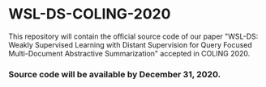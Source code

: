 # WSL-DS-COLING-2020
This repository will contain the official source code of our paper "WSL-DS: Weakly Supervised Learning with Distant Supervision for Query Focused Multi-Document Abstractive Summarization" accepted in COLING 2020.

### Source code will be available by December 31, 2020. ### 
